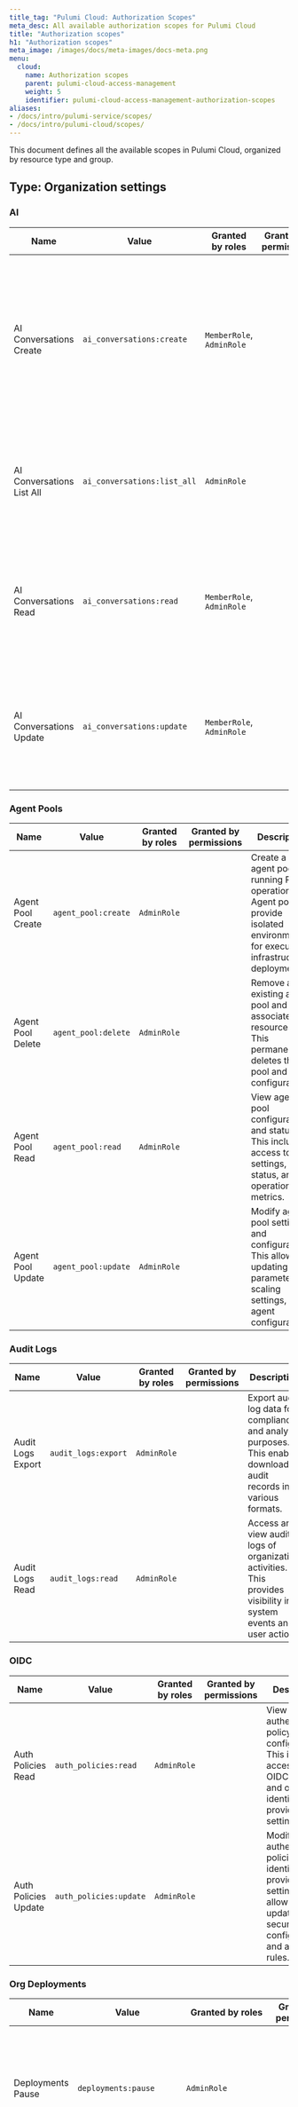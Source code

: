 ```yaml
---
title_tag: "Pulumi Cloud: Authorization Scopes"
meta_desc: All available authorization scopes for Pulumi Cloud
title: "Authorization scopes"
h1: "Authorization scopes"
meta_image: /images/docs/meta-images/docs-meta.png
menu:
  cloud:
    name: Authorization scopes
    parent: pulumi-cloud-access-management
    weight: 5
    identifier: pulumi-cloud-access-management-authorization-scopes
aliases:
- /docs/intro/pulumi-service/scopes/
- /docs/intro/pulumi-cloud/scopes/
---
```


This document defines all the available scopes in Pulumi Cloud, organized by resource type and group.

## Type: Organization settings

### AI

| Name | Value | Granted by roles | Granted by permissions | Description |
|------|-------|-----------------|------------------------|-------------|
| AI Conversations Create | `ai_conversations:create` | `MemberRole`, `AdminRole` | | Create a new AI conversation session for interacting with Pulumi's AI assistant. This allows users to start new conversations and get help with their infrastructure code. |
| AI Conversations List All | `ai_conversations:list_all` | `AdminRole` | | View all AI conversations across the organization. This provides administrators with visibility into all AI assistant interactions. |
| AI Conversations Read | `ai_conversations:read` | `MemberRole`, `AdminRole` | | Access and view the content of AI conversations. This allows users to read their own conversations and continue previous interactions. |
| AI Conversations Update | `ai_conversations:update` | `MemberRole`, `AdminRole` | | Modify and continue existing AI conversations. This enables users to update their conversations with new questions or context. |

### Agent Pools

| Name | Value | Granted by roles | Granted by permissions | Description |
|------|-------|-----------------|------------------------|-------------|
| Agent Pool Create | `agent_pool:create` | `AdminRole` | | Create a new agent pool for running Pulumi operations. Agent pools provide isolated environments for executing infrastructure deployments. |
| Agent Pool Delete | `agent_pool:delete` | `AdminRole` | | Remove an existing agent pool and its associated resources. This permanently deletes the pool and its configuration. |
| Agent Pool Read | `agent_pool:read` | `AdminRole` | | View agent pool configurations and status. This includes access to pool settings, agent status, and operational metrics. |
| Agent Pool Update | `agent_pool:update` | `AdminRole` | | Modify agent pool settings and configurations. This allows updating pool parameters, scaling settings, and agent configurations. |

### Audit Logs

| Name | Value | Granted by roles | Granted by permissions | Description |
|------|-------|-----------------|------------------------|-------------|
| Audit Logs Export | `audit_logs:export` | `AdminRole` | | Export audit log data for compliance and analysis purposes. This enables downloading audit records in various formats. |
| Audit Logs Read | `audit_logs:read` | `AdminRole` | | Access and view audit logs of organization activities. This provides visibility into system events and user actions. |

### OIDC

| Name | Value | Granted by roles | Granted by permissions | Description |
|------|-------|-----------------|------------------------|-------------|
| Auth Policies Read | `auth_policies:read` | `AdminRole` | | View authentication policy configurations. This includes access to OIDC, SAML, and other identity provider settings. |
| Auth Policies Update | `auth_policies:update` | `AdminRole` | | Modify authentication policies and identity provider settings. This allows updating security configurations and access rules. |

### Org Deployments

| Name | Value | Granted by roles | Granted by permissions | Description |
|------|-------|-----------------|------------------------|-------------|
| Deployments Pause | `deployments:pause` | `AdminRole` | | Temporarily halt all deployment operations across the organization. This is useful for maintenance or emergency situations. |
| Deployments Read | `deployments:read` | `MemberRole`, `AdminRole` | | View deployment configurations and status across the organization. This provides visibility into all deployment activities. |
| Deployments Read Usage | `deployments:read_usage` | `MemberRole`, `AdminRole`, BillingManagerRole | | Access deployment usage metrics and statistics. This includes information about resource consumption and operational costs. |
| Deployments Resume | `deployments:resume` | `AdminRole` | | Resume deployment operations after a pause. This restores normal deployment functionality across the organization. |

### Teams

| Name | Value | Granted by roles | Granted by permissions | Description |
|------|-------|-----------------|------------------------|-------------|
| Github Team Create | `github_team:create` | `AdminRole` | | Create a new team that syncs with GitHub. This enables integration between Pulumi and GitHub team structures. |

### IaC Policy

| Name | Value | Granted by roles | Granted by permissions | Description |
|------|-------|-----------------|------------------------|-------------|
| IaC Policy Groups Create | `iac_policy_groups:create` | `AdminRole` | | Create a new group of Infrastructure as Code policies. This allows organizing related policies for better management and enforcement. |
| IaC Policy Groups Delete | `iac_policy_groups:delete` | `AdminRole` | | Remove an existing group of Infrastructure as Code policies. This permanently deletes the policy group and its configurations. |
| IaC Policy Groups Read | `iac_policy_groups:read` | `MemberRole`, `AdminRole` | | View Infrastructure as Code policy group configurations. This includes access to policy definitions and enforcement rules. |
| IaC Policy Groups Update | `iac_policy_groups:update` | `AdminRole` | | Modify Infrastructure as Code policy group settings. This allows updating policy definitions and enforcement parameters. |
| IaC Policy Pack Create | `iac_policy_pack:create` | `AdminRole` | | Create a new Infrastructure as Code policy pack. This allows bundling related policies for deployment and enforcement. |
| IaC Policy Pack Delete | `iac_policy_pack:delete` | `AdminRole` | | Remove an existing Infrastructure as Code policy pack. This permanently deletes the policy pack and its configurations. |
| IaC Policy Pack Read | `iac_policy_pack:read` | `AdminRole` | | View Infrastructure as Code policy pack contents. This includes access to policy definitions and enforcement rules. |
| IaC Policy Pack Update | `iac_policy_pack:update` | `AdminRole` | | Modify an existing Infrastructure as Code policy pack. This allows updating policy definitions and enforcement parameters. |
| IaC Policy Results Read | `iac_policy_results:read` | `AdminRole` | | View results of Infrastructure as Code policy evaluations. This provides insights into policy compliance and violations. |

### Organization

| Name | Value | Granted by roles | Granted by permissions | Description |
|------|-------|-----------------|------------------------|-------------|
| Integrations Read | `integrations:read` | `MemberRole`, `AdminRole` | | View integration configurations for the organization. This includes access to settings for third-party services and tools. |
| Integrations Update | `integrations:update` | `MemberRole`, `AdminRole` | | Modify integration settings for the organization. This allows updating or reconfiguring third-party service connections. |

### Membership

| Name | Value | Granted by roles | Granted by permissions | Description |
|------|-------|-----------------|------------------------|-------------|
| Invites Create | `invites:create` | `AdminRole` | | Send invitations to new users to join the organization. This enables onboarding of new team members. |
| Invites Read | `invites:read` | `AdminRole` | | View pending and sent invitations for organization membership. This provides visibility into user onboarding status. |

### OIDC

| Name | Value | Granted by roles | Granted by permissions | Description |
|------|-------|-----------------|------------------------|-------------|
| OIDC Issuers Create | `oidc_issuers:create` | `AdminRole` | | Register a new OIDC issuer for authentication. This allows adding new identity providers for user login. |
| OIDC Issuers Delete | `oidc_issuers:delete` | `AdminRole` | | Remove an existing OIDC issuer. This permanently deletes the identity provider configuration. |
| OIDC Issuers Read | `oidc_issuers:read` | `AdminRole` | | View OIDC issuer configurations. This includes access to identity provider details and settings. |
| OIDC Issuers Regenerate Thumbprints | `oidc_issuers:regenerate_thumbprints` | `AdminRole` | | Regenerate security thumbprints for an OIDC issuer. This is used to maintain secure authentication. |
| OIDC Issuers Update | `oidc_issuers:update` | `AdminRole` | | Modify OIDC issuer settings. This allows updating identity provider details and authentication parameters. |

### Organization

| Name | Value | Granted by roles | Granted by permissions | Description |
|------|-------|-----------------|------------------------|-------------|
| Org Integrations Read | `org_integrations:read` | `AdminRole` | | View organization-level integration settings. This includes access to all configured integrations. |
| Org Integrations Update | `org_integrations:update` | `AdminRole` | | Update organization-level integration settings. This allows modifying or removing integrations. |

### Membership

| Name | Value | Granted by roles | Granted by permissions | Description |
|------|-------|-----------------|------------------------|-------------|
| Org Member Access | `org_member:access` | `AdminRole` | | Access organization member details and permissions. This is used for managing user roles and access. |
| Org Member Add | `org_member:add` | `AdminRole` | | Add a new member to the organization. This enables expanding the team with new users. |
| Org Member Delete | `org_member:delete` | `AdminRole` | | Remove a member from the organization. This revokes their access and permissions. |
| Org Member Read | `org_member:read` | `MemberRole`, `AdminRole`, BillingManagerRole | | View details about organization members. This includes access to user profiles and roles. |
| Org Member Set Admin | `org_member:set_admin` | `AdminRole` | | Grant or revoke admin privileges for an organization member. This controls elevated access. |
| Org Member Update | `org_member:update` | `AdminRole` | | Update organization member information and roles. This allows changing user details and permissions. |
| Org Requests Create | `org_requests:create` | | | Submit a new request to join or interact with the organization. This is used for onboarding or special access. |
| Org Requests Read | `org_requests:read` | `AdminRole` | | View all organization requests. This provides visibility into pending and processed requests. |
| Org Requests Status | `org_requests:status` | | | Check the status of an organization request. This helps track onboarding or access progress. |
| Org Requests Update | `org_requests:update` | `AdminRole` | | Update or process organization requests. This allows approving or denying requests. |

### Organization Tokens

| Name | Value | Granted by roles | Granted by permissions | Description |
|------|-------|-----------------|------------------------|-------------|
| Org Token Create | `org_token:create` | `AdminRole` | | Create a new organization API token. This enables programmatic access to organization resources. |
| Org Token Delete | `org_token:delete` | `AdminRole` | | Delete an existing organization API token. This revokes programmatic access. |
| Org Token Read | `org_token:read` | `AdminRole` | | View organization API tokens. This includes access to token details and usage. |

### Annotations

| Name | Value | Granted by roles | Granted by permissions | Description |
|------|-------|-----------------|------------------------|-------------|
| Organization Annotations Read | `organization_annotations:read` | `MemberRole`, `AdminRole` | | View annotations attached to the organization. This provides context and metadata for organizational resources. |
| Organization Annotations Update | `organization_annotations:update` | `AdminRole` | | Modify or add annotations to the organization. This allows updating organizational metadata. |

### Organization

| Name | Value | Granted by roles | Granted by permissions | Description |
|------|-------|-----------------|------------------------|-------------|
| Organization Billing | `organization:billing` | `AdminRole`, BillingManagerRole | | Manage billing settings and payment methods for the organization. This includes access to invoices and payment history. |
| Organization Change Backend | `organization:change_backend` | `AdminRole` | | Change the backend infrastructure for the organization. This is used for advanced configuration and migration. |
| Organization Delete | `organization:delete` | `AdminRole` | | Delete the organization and all its resources. This is a permanent and irreversible action. |
| Organization Read | `organization:read` | `MemberRole`, `AdminRole`, BillingManagerRole | | View organization details and settings. This includes access to organizational metadata and configuration. |
| Organization Read Activity | `organization:read_activity` | `MemberRole`, `AdminRole`, BillingManagerRole | | View recent activity and audit logs for the organization. This provides insight into changes and events. |
| Organization Read Usage | `organization:read_usage` | `MemberRole`, `AdminRole`, BillingManagerRole | | View usage statistics and metrics for the organization. This includes resource consumption and cost data. |
| Organization Rename | `organization:rename` | `AdminRole` | | Change the name of the organization. This updates the organization's display name across the platform. |
| Organization Transfer Stacks | `organization:transfer_stacks` | `AdminRole` | | Transfer ownership of stacks between organizations. This is used for organizational restructuring or migration. |
| Organization Update | `organization:update` | `AdminRole` | | Update organization settings and configurations. This allows changing metadata, policies, and preferences. |

### Org Webhooks

| Name | Value | Granted by roles | Granted by permissions | Description |
|------|-------|-----------------|------------------------|-------------|
| Organization Webhook Create | `organization_webhook:create` | `AdminRole` | | Create a new webhook for organization events. This enables integration with external systems for event notifications. |
| Organization Webhook Delete | `organization_webhook:delete` | `AdminRole` | | Delete an existing organization webhook. This removes the integration and stops event delivery. |
| Organization Webhook Read | `organization_webhook:read` | `AdminRole` | | View organization webhook configurations. This includes access to webhook endpoints and event triggers. |
| Organization Webhook Update | `organization_webhook:update` | `AdminRole` | | Modify an existing organization webhook. This allows updating endpoint URLs and event subscriptions. |

### Stacks

| Name | Value | Granted by roles | Granted by permissions | Description |
|------|-------|-----------------|------------------------|-------------|
| Project Annotation Read | `project_annotations:read` | `MemberRole`, `AdminRole` | | View annotations attached to a project. This provides context and metadata for project resources. |
| Project Annotation Update | `project_annotations:update` | `MemberRole`, `AdminRole` | | Modify or add annotations to a project. This allows updating project metadata and documentation. |
| Project Decrypt | `project:decrypt` | `MemberRole`, `AdminRole` | | Decrypt sensitive project data. This allows viewing encrypted configuration values and secrets. |
| Project Encrypt | `project:encrypt` | `MemberRole`, `AdminRole` | | Encrypt project data. This secures sensitive information within the project. |

### Search

| Name | Value | Granted by roles | Granted by permissions | Description |
|------|-------|-----------------|------------------------|-------------|
| Resources Dashboard | `resources:dashboard` | `MemberRole`, `AdminRole`, BillingManagerRole | | View a dashboard of all resources managed by the organization. This provides a centralized overview of infrastructure. |
| Resources Index | `resources:index` | `AdminRole` | | Index resources for search and discovery. This enables efficient querying and organization of resources. |
| Resources Search | `resources:search` | `MemberRole`, `AdminRole` | | Search for resources within the organization. This allows users to find and access infrastructure components. |

### Roles

| Name | Value | Granted by roles | Granted by permissions | Description |
|------|-------|-----------------|------------------------|-------------|
| Role Create | `role:create` | `AdminRole` | | Create a new custom role for the organization. This allows defining specific sets of permissions. |
| Role Delete | `role:delete` | `AdminRole` | | Delete a custom role from the organization. This removes the role and its associated permissions. |
| Role Read | `role:read` | `AdminRole` | | View details of custom roles in the organization. This includes access to role definitions and assigned permissions. |
| Role Update | `role:update` | `AdminRole` | | Modify an existing custom role. This allows updating the set of permissions assigned to the role. |

### SSO

| Name | Value | Granted by roles | Granted by permissions | Description |
|------|-------|-----------------|------------------------|-------------|
| SAML Read | `saml:read` | `MemberRole`, `AdminRole`, BillingManagerRole | | View SAML configuration and settings. This includes access to single sign-on provider details. |
| SAML Update | `saml:update` | `AdminRole` | | Modify SAML configuration and settings. This allows updating single sign-on provider details. |
| SCIM Delete | `scim:delete` | `AdminRole` | | Delete a SCIM integration. This removes automated user provisioning and management. |
| SCIM Read | `scim:read` | `AdminRole` | | View SCIM integration settings. This includes access to automated user provisioning configurations. |
| SCIM Update | `scim:update` | `AdminRole` | | Modify SCIM integration settings. This allows updating automated user provisioning configurations. |

### Stacks

| Name | Value | Granted by roles | Granted by permissions | Description |
|------|-------|-----------------|------------------------|-------------|
| Stack List | `stack:list` | `MemberRole`, `AdminRole` | | View a list of all stacks in the organization. This provides an overview of available stacks. |
| Stack List Deleted | `stack:list_deleted` | `AdminRole` | | View a list of deleted stacks that are still recoverable. This helps in managing and potentially restoring stacks. |
| Tags Read | `tags:read` | `MemberRole`, `AdminRole` | | View tags associated with projects. This provides access to project categorization and metadata. |

### Teams

| Name | Value | Granted by roles | Granted by permissions | Description |
|------|-------|-----------------|------------------------|-------------|
| Team Create | `team:create` | `AdminRole` | TeamRoleAdmin | Create a new team within the organization. This enables grouping users for access control and collaboration. |
| Team Create Token | `team:create_token` | `AdminRole` | TeamRoleAdmin | Create a new token for team operations. This enables programmatic access for team-related actions. |
| Team Delete | `team:delete` | `AdminRole` | TeamRoleAdmin | Delete a team from the organization. This removes the team and its associated permissions. |
| Team Delete Token | `team:delete_token` | `AdminRole` | TeamRoleAdmin | Delete a team token. This revokes programmatic access for team-related actions. |
| Team List | `team:list` | `MemberRole`, `AdminRole`, BillingManagerRole | TeamRoleMember | View a list of all teams in the organization. This provides an overview of available teams. |
| Team List Tokens | `team:list_tokens` | `AdminRole` | TeamRoleAdmin | View all tokens associated with a team. This includes access to token details and usage. |
| Team Read | `team:read` | `MemberRole`, `AdminRole` | TeamRoleMember | View team details and settings. This includes access to team membership and configuration. |
| Team Update | `team:update` | `AdminRole` | TeamRoleAdmin | Modify team settings and membership. This allows updating team details and user assignments. |

### Templates

| Name | Value | Granted by roles | Granted by permissions | Description |
|------|-------|-----------------|------------------------|-------------|
| Templates Read | `templates:read` | `MemberRole`, `AdminRole` | | View available templates for infrastructure deployments. This includes access to template definitions and usage instructions. |
| Templates Source Create | `templates:source:create` | `AdminRole` | | Create a new template source for infrastructure deployments. This allows adding new sources for reusable templates. |
| Templates Source Delete | `templates:source:delete` | `AdminRole` | | Delete an existing template source. This removes the source and its associated templates. |
| Templates Source Read | `templates:source:read` | `AdminRole` | | View template source configurations. This includes access to source details and available templates. |
| Templates Source Update | `templates:source:update` | `AdminRole` | | Modify an existing template source. This allows updating source details and available templates. |

## Type: Environment

### Environments

| Name | Value | Granted by roles | Granted by permissions | Description |
|------|-------|-----------------|------------------------|-------------|
| Environment Clone | `environment:clone` | | EnvironmentPermissionBackendOpen | Create a copy of an existing environment with all its configurations. This is useful for creating staging or testing environments. |
| Environment Create | `environment:create` | `AdminRole` | | Create a new environment for managing infrastructure configurations. Environments provide isolated spaces for different deployment stages. |
| Environment Decrypt | `environment:decrypt` | `AdminRole` | | Access and decrypt sensitive environment data. This allows viewing encrypted configuration values and secrets. |
| Environment Delete | `environment:delete` | `AdminRole` | | Remove an environment and its associated resources. This permanently deletes the environment and its configurations. |
| Environment List | `environment:list` | `AdminRole` | | View all environments in the organization. This provides a list of available environments and their basic information. |
| Environment List Deleted | `environment:list_deleted` | `MemberRole`, `AdminRole` | | View a list of environments that have been deleted but are still recoverable. This helps in managing and potentially restoring deleted environments. |
| Environment Open | `environment:open` | `AdminRole` | | Access and interact with an environment's resources. This includes the ability to view and modify environment configurations. |
| Environment Read | `environment:read` | `AdminRole` | | View environment configurations and settings. This provides read-only access to environment details and parameters. |
| Environment Restore Deleted | `environment:restore_deleted` | `AdminRole` | | Recover a previously deleted environment. This restores the environment and its configurations to their previous state. |
| Environment Write | `environment:write` | `AdminRole` | | Modify environment configurations and settings. This allows updating environment parameters and resource definitions. |
| Environment Yaml Open | `environment_yaml:open` | `MemberRole`, `AdminRole` | | Access and view environment configuration in YAML format. This provides a structured view of environment settings. |

### Environment Secrets Rotation

| Name | Value | Granted by roles | Granted by permissions | Description |
|------|-------|-----------------|------------------------|-------------|
| Environment Rotate | `environment:rotate` | | EnvironmentPermissionBackendOpen | Initiate a rotation of secrets and credentials in an environment. This is a security measure to regularly update sensitive information. |
| Environment Rotate History | `environment:rotate_history` | | EnvironmentPermissionBackendRead | View the history of secret rotations for an environment. This provides an audit trail of when secrets were last changed. |

### Environment Schedules

| Name | Value | Granted by roles | Granted by permissions | Description |
|------|-------|-----------------|------------------------|-------------|
| Environment Schedule Create | `environment_schedule:create` | | EnvironmentPermissionBackendOpen | Create a new schedule for automated environment operations. This allows setting up recurring tasks and maintenance windows. |
| Environment Schedule Delete | `environment_schedule:delete` | | EnvironmentPermissionBackendOpen | Remove an existing environment schedule. This permanently deletes the scheduled task and its configuration. |
| Environment Schedule Pause | `environment_schedule:pause` | | EnvironmentPermissionBackendOpen | Temporarily suspend an environment schedule. This halts automated operations without deleting the schedule. |
| Environment Schedule Read | `environment_schedule:read` | | EnvironmentPermissionBackendRead | View environment schedule configurations and status. This includes access to schedule details and execution history. |
| Environment Schedule Resume | `environment_schedule:resume` | | EnvironmentPermissionBackendOpen | Resume a paused environment schedule. This restores automated operations according to the schedule. |
| Environment Schedule Update | `environment_schedule:update` | | EnvironmentPermissionBackendOpen | Modify an existing environment schedule. This allows updating timing, frequency, and other schedule parameters. |

### Environment Tags

| Name | Value | Granted by roles | Granted by permissions | Description |
|------|-------|-----------------|------------------------|-------------|
| Environment Tag Create | `environment_tag:create` | | EnvironmentPermissionBackendOpen | Add a new tag to an environment. This helps in organizing and categorizing environments. |
| Environment Tag Delete | `environment_tag:delete` | | EnvironmentPermissionBackendOpen | Remove a tag from an environment. This allows cleaning up or reorganizing environment categorization. |
| Environment Tag Read | `environment_tag:read` | | EnvironmentPermissionBackendOpen | View tags associated with environments. This provides access to environment categorization and metadata. |
| Environment Tag Update | `environment_tag:update` | | EnvironmentPermissionBackendOpen | Modify existing environment tags. This allows updating tag values and metadata. |
| Environment Tags List | `environment_tags:list` | | EnvironmentPermissionBackendOpen | View all tags used across environments. This provides a comprehensive view of environment categorization. |

### Environment Versions

| Name | Value | Granted by roles | Granted by permissions | Description |
|------|-------|-----------------|------------------------|-------------|
| Environment Version Create | `environment_version:create` | | EnvironmentPermissionBackendOpen | Create a new version of an environment. This allows tracking changes and maintaining environment history. |
| Environment Version Decrypt | `environment_version:decrypt` | | EnvironmentPermissionBackendOpen | Access and decrypt sensitive data in an environment version. This allows viewing encrypted configuration values. |
| Environment Version Delete | `environment_version:delete` | | EnvironmentPermissionBackendOpen | Remove a specific version of an environment. This permanently deletes the version and its configurations. |
| Environment Version Open | `environment_version:open` | | EnvironmentPermissionBackendOpen | Access and interact with a specific environment version. This includes viewing and using version-specific configurations. |
| Environment Version Read | `environment_version:read` | | EnvironmentPermissionBackendOpen | View details of a specific environment version. This provides access to version-specific configurations and metadata. |
| Environment Version Retract | `environment_version:retract` | | EnvironmentPermissionBackendOpen | Mark a specific environment version as invalid or deprecated. This prevents its use while maintaining history. |
| Environment Version Update | `environment_version:update` | | EnvironmentPermissionBackendOpen | Modify an existing environment version. This allows updating version-specific configurations and metadata. |

### Environment Webhooks

| Name | Value | Granted by roles | Granted by permissions | Description |
|------|-------|-----------------|------------------------|-------------|
| Environment Webhook Create | `environment_webhook:create` | | EnvironmentPermissionBackendOpen | Create a new webhook for environment events. This enables integration with external systems and automation. |
| Environment Webhook Delete | `environment_webhook:delete` | | EnvironmentPermissionBackendOpen | Remove an existing environment webhook. This permanently deletes the webhook configuration. |
| Environment Webhook Read | `environment_webhook:read` | | EnvironmentPermissionBackendOpen | View environment webhook configurations. This includes access to webhook settings and event triggers. |
| Environment Webhook Update | `environment_webhook:update` | | EnvironmentPermissionBackendOpen | Modify an existing environment webhook. This allows updating webhook settings and event triggers. |

## Type: Insights Account

### Insights Accounts

| Name | Value | Granted by roles | Granted by permissions | Description |
|------|-------|-----------------|------------------------|-------------|
| Insights Account Access | `insights_account:access` | | InsightsAccountPermissionRead | Access and interact with an insights account. This includes basic operations and data viewing capabilities. |
| Insights Account Create | `insights_account:create` | | InsightsAccountPermissionAdmin | Create a new insights account. This allows setting up monitoring and analysis capabilities for infrastructure. |
| Insights Account Delete | `insights_account:delete` | | InsightsAccountPermissionAdmin | Remove an existing insights account. This permanently deletes the account and its associated data. |
| Insights Account List | `insights_account:list` | | InsightsAccountPermissionRead | View all insights accounts in the organization. This provides a list of available accounts and their basic information. |
| Insights Account Read | `insights_account:read` | | InsightsAccountPermissionRead | View insights account configurations and data. This includes access to monitoring settings and analysis results. |
| Insights Account Update | `insights_account:update` | | InsightsAccountPermissionAdmin | Modify insights account settings and configurations. This allows updating monitoring parameters and analysis rules. |
| Insights Account Update Policy Results | `insights_account:update_policy_results` | | InsightsAccountPermissionAdmin | Update policy evaluation results for an insights account. This allows refreshing compliance data and analysis. |

### Insights Scan

| Name | Value | Granted by roles | Granted by permissions | Description |
|------|-------|-----------------|------------------------|-------------|
| Insights Account Scan | `insights_account:scan` | | InsightsAccountPermissionAdmin | Initiate a new scan of an insights account. This triggers analysis of infrastructure configurations and compliance. |
| Insights Account Scan Cancel | `insights_account:scan_cancel` | | InsightsAccountPermissionAdmin | Stop an ongoing insights account scan. This halts the current analysis process. |
| Insights Account Scan Pause | `insights_account:scan_pause` | | InsightsAccountPermissionAdmin | Temporarily suspend an insights account scan. This pauses the analysis process without losing progress. |
| Insights Account Scan Read | `insights_account:scan_read` | | InsightsAccountPermissionRead | View insights account scan results and status. This includes access to analysis findings and progress. |
| Insights Account Scan Resume | `insights_account:scan_resume` | | InsightsAccountPermissionAdmin | Resume a paused insights account scan. This continues the analysis process from where it was paused. |
| Insights Account Scan Update | `insights_account:scan_update` | | InsightsAccountPermissionAdmin | Modify insights account scan settings. This allows updating scan parameters and analysis configurations. |

### Insights Policy Evaluator

| Name | Value | Granted by roles | Granted by permissions | Description |
|------|-------|-----------------|------------------------|-------------|
| Insights Policy Evaluator Delete | `insights_policy_evaluator:delete` | | InsightsAccountPermissionAdmin | Remove an existing policy evaluator. This permanently deletes the evaluator and its configurations. |
| Insights Policy Evaluator Ensure | `insights_policy_evaluator:ensure` | | InsightsAccountPermissionAdmin | Create or update a policy evaluator. This ensures the evaluator exists with the correct configuration. |
| Insights Policy Evaluator Read | `insights_policy_evaluator:read` | | InsightsAccountPermissionRead | View policy evaluator configurations and status. This includes access to evaluation rules and results. |
| Insights Policy Evaluator Update | `insights_policy_evaluator:update` | | InsightsAccountPermissionAdmin | Modify an existing policy evaluator. This allows updating evaluation rules and parameters. |

### Insights Policy Queue

| Name | Value | Granted by roles | Granted by permissions | Description |
|------|-------|-----------------|------------------------|-------------|
| Insights Policy Queue Read | `insights_policy_queue:read` | | InsightsAccountPermissionRead | View the policy evaluation queue status. This provides visibility into pending and completed evaluations. |

## Type: Stack

### Stacks

| Name | Value | Granted by roles | Granted by permissions | Description |
|------|-------|-----------------|------------------------|-------------|
| Stack Access | `stack:access` | `AdminRole` | StackPermissionWrite | Access stack resources and perform write operations. This includes updating stack configurations and deployments. |
| Stack Cancel Update | `stack:cancel_update` | | StackPermissionWrite | Cancel an ongoing stack update operation. This halts the current deployment or update process. |
| Stack Create | `stack:create` | `AdminRole` | | Create a new stack for managing infrastructure resources. Stacks represent isolated units of deployment. |
| Stack Decrypt | `stack:decrypt` | | StackPermissionRead | Decrypt sensitive stack data. This allows viewing encrypted configuration values and secrets. |
| Stack Delete | `stack:delete` | | StackPermissionWrite | Delete a stack and its associated resources. This permanently removes the stack from the organization. |
| Stack Encrypt | `stack:encrypt` | | StackPermissionRead | Encrypt stack data. This secures sensitive information within the stack. |
| Stack Export | `stack:export` | | StackPermissionRead | Export stack data and configurations. This allows creating backups or migrating stacks. |
| Stack Import | `stack:import` | | StackPermissionWrite | Import resources into a stack. This allows bringing external resources under management. |
| Stack Read | `stack:read` | | StackPermissionRead | View stack configurations and settings. This provides read-only access to stack details and parameters. |
| Stack Rename | `stack:rename` | | StackPermissionWrite | Change the name of a stack. This updates the stack's display name across the platform. |
| Stack Transfer | `stack:transfer` | | StackPermissionWrite | Transfer ownership of a stack to another organization or user. This is used for organizational restructuring or migration. |
| Stack Write | `stack:write` | | StackPermissionWrite | Modify stack configurations and settings. This allows updating stack parameters and resource definitions. |

### Annotations

| Name | Value | Granted by roles | Granted by permissions | Description |
|------|-------|-----------------|------------------------|-------------|
| Stack Annotation Read | `stack_annotations:read` | | StackPermissionRead | View annotations attached to a stack. This provides context and metadata for stack resources. |
| Stack Annotation Update | `stack_annotations:update` | | StackPermissionWrite | Modify or add annotations to a stack. This allows updating stack metadata and documentation. |

### Stack Deployments

| Name | Value | Granted by roles | Granted by permissions | Description |
|------|-------|-----------------|------------------------|-------------|
| Stack Deployment Cache Clean | `stack_deployment_cache:clean` | | StackPermissionWrite | Clear the deployment cache for a stack. This removes cached deployment artifacts and data. |
| Stack Deployment Cache Read | `stack_deployment_cache:read` | | StackPermissionWrite | View the deployment cache for a stack. This includes access to cached deployment artifacts and data. |
| Stack Deployment Cancel | `stack_deployment:cancel` | | StackPermissionWrite | Cancel an ongoing stack deployment. This halts the current deployment process. |
| Stack Deployment Create | `stack_deployment:create` | | StackPermissionWrite | Create a new deployment for a stack. This initiates the deployment process for infrastructure resources. |
| Stack Deployment Pause | `stack_deployment:pause` | | StackPermissionWrite | Pause an ongoing stack deployment. This temporarily halts the deployment process. |
| Stack Deployment Read | `stack_deployment:read` | | StackPermissionRead | View details of stack deployments. This includes access to deployment status and history. |
| Stack Deployment Resume | `stack_deployment:resume` | | StackPermissionWrite | Resume a paused stack deployment. This continues the deployment process from where it was paused. |
| Stack Deployment Settings Encrypt | `stack_deployment_settings:encrypt` | | StackPermissionWrite | Encrypt deployment settings for a stack. This secures sensitive configuration data. |
| Stack Deployment Settings Read | `stack_deployment_settings:read` | | StackPermissionRead | View deployment settings for a stack. This includes access to configuration parameters and metadata. |
| Stack Deployment Settings Write | `stack_deployment_settings:write` | | StackPermissionWrite | Modify deployment settings for a stack. This allows updating configuration parameters and metadata. |

### Stack Deploy Schedules

| Name | Value | Granted by roles | Granted by permissions | Description |
|------|-------|-----------------|------------------------|-------------|
| Stack Schedule Create | `stack_schedule:create` | | StackPermissionWrite | Create a new schedule for automated stack deployments. This allows setting up recurring deployment tasks. |
| Stack Schedule Delete | `stack_schedule:delete` | | StackPermissionWrite | Delete an existing stack deployment schedule. This permanently removes the scheduled task. |
| Stack Schedule Pause | `stack_schedule:pause` | | StackPermissionWrite | Pause a scheduled stack deployment. This temporarily halts the scheduled deployment process. |
| Stack Schedule Read | `stack_schedule:read` | | StackPermissionRead | View stack deployment schedule configurations. This includes access to schedule details and execution history. |
| Stack Schedule Resume | `stack_schedule:resume` | | StackPermissionWrite | Resume a paused stack deployment schedule. This restores automated deployment operations. |
| Stack Schedule Update | `stack_schedule:update` | | StackPermissionWrite | Modify an existing stack deployment schedule. This allows updating timing, frequency, and other schedule parameters. |

### Stack Tags

| Name | Value | Granted by roles | Granted by permissions | Description |
|------|-------|-----------------|------------------------|-------------|
| Stack Tags Update | `stack_tags:update` | | StackPermissionWrite | Update tags associated with a stack. This helps in organizing and categorizing stack resources. |

### Stacks

| Name | Value | Granted by roles | Granted by permissions | Description |
|------|-------|-----------------|------------------------|-------------|
| Stack Teams Read | `stack_teams:read` | | StackPermissionRead | View teams associated with a stack. This provides visibility into team access and collaboration. |
| Stack Teams Update | `stack_teams:update` | | StackPermissionWrite | Modify teams associated with a stack. This allows updating team access and collaboration settings. |

### Stack Webhooks

| Name | Value | Granted by roles | Granted by permissions | Description |
|------|-------|-----------------|------------------------|-------------|
| Stack Webhook Create | `stack_webhook:create` | | StackPermissionWrite | Create a new webhook for stack events. This enables integration with external systems for event notifications. |
| Stack Webhook Delete | `stack_webhook:delete` | | StackPermissionWrite | Delete an existing stack webhook. This removes the integration and stops event delivery. |
| Stack Webhook Read | `stack_webhook:read` | | StackPermissionWrite | View stack webhook configurations. This includes access to webhook endpoints and event triggers. |
| Stack Webhook Update | `stack_webhook:update` | | StackPermissionWrite | Modify an existing stack webhook. This allows updating endpoint URLs and event subscriptions. |
